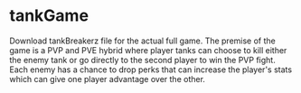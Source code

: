 # tankGame
Download tankBreakerz file for the actual full game. The premise of the game is a PVP and PVE hybrid where player tanks can choose to kill either the enemy tank or go directly to the second player to win the PVP fight. Each enemy has a chance to drop perks that can increase the player's stats which can give one player advantage over the other. 
